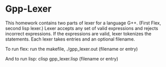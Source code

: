 # Gpp-Lexer
This homework contains two parts of lexer for a language G++. (First Flex, second lisp lexer.) 
Lexer accepts any set of valid expressions and rejects incorrect expressions. If the expressions are valid, lexer tokenizes the statements. Each lexer takes entries and an optional filename. 

To run flex: run the makefile, ./gpp_lexer.out (filename or entry)

And to run lisp: clisp gpp_lexer.lisp (filename or entry)
